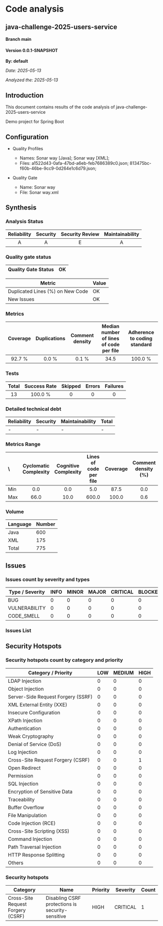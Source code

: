 # Code analysis
## java-challenge-2025-users-service 
#### Branch main
#### Version 0.0.1-SNAPSHOT 

**By: default**

*Date: 2025-05-13*

*Analyzed the: 2025-05-13*

## Introduction
This document contains results of the code analysis of java-challenge-2025-users-service

Demo project for Spring Boot

## Configuration

- Quality Profiles
    - Names: Sonar way [Java]; Sonar way [XML]; 
    - Files: a1522d43-0afa-47bd-a6eb-feb7686389c0.json; 813475bc-f60b-46be-9cc9-0d264e1c6d79.json; 


 - Quality Gate
    - Name: Sonar way
    - File: Sonar way.xml

## Synthesis

### Analysis Status

Reliability | Security | Security Review | Maintainability |
:---:|:---:|:---:|:---:
A | A | E | A |

### Quality gate status

| Quality Gate Status | OK |
|-|-|

Metric|Value
---|---
Duplicated Lines (%) on New Code|OK
New Issues|OK


### Metrics

Coverage | Duplications | Comment density | Median number of lines of code per file | Adherence to coding standard |
:---:|:---:|:---:|:---:|:---:
92.7 % | 0.0 % | 0.1 % | 34.5 | 100.0 %

### Tests

Total | Success Rate | Skipped | Errors | Failures |
:---:|:---:|:---:|:---:|:---:
13 | 100.0 % | 0 | 0 | 0

### Detailed technical debt

Reliability|Security|Maintainability|Total
---|---|---|---
-|-|-|-


### Metrics Range

\ | Cyclomatic Complexity | Cognitive Complexity | Lines of code per file | Coverage | Comment density (%) | Duplication (%)
:---|:---:|:---:|:---:|:---:|:---:|:---:
Min | 0.0 | 0.0 | 5.0 | 87.5 | 0.0 | 0.0
Max | 66.0 | 10.0 | 600.0 | 100.0 | 0.6 | 0.0

### Volume

Language|Number
---|---
Java|600
XML|175
Total|775


## Issues

### Issues count by severity and types

Type / Severity|INFO|MINOR|MAJOR|CRITICAL|BLOCKER
---|---|---|---|---|---
BUG|0|0|0|0|0
VULNERABILITY|0|0|0|0|0
CODE_SMELL|0|0|0|0|0


### Issues List



## Security Hotspots

### Security hotspots count by category and priority

Category / Priority|LOW|MEDIUM|HIGH
---|---|---|---
LDAP Injection|0|0|0
Object Injection|0|0|0
Server-Side Request Forgery (SSRF)|0|0|0
XML External Entity (XXE)|0|0|0
Insecure Configuration|0|0|0
XPath Injection|0|0|0
Authentication|0|0|0
Weak Cryptography|0|0|0
Denial of Service (DoS)|0|0|0
Log Injection|0|0|0
Cross-Site Request Forgery (CSRF)|0|0|1
Open Redirect|0|0|0
Permission|0|0|0
SQL Injection|0|0|0
Encryption of Sensitive Data|0|0|0
Traceability|0|0|0
Buffer Overflow|0|0|0
File Manipulation|0|0|0
Code Injection (RCE)|0|0|0
Cross-Site Scripting (XSS)|0|0|0
Command Injection|0|0|0
Path Traversal Injection|0|0|0
HTTP Response Splitting|0|0|0
Others|0|0|0


### Security hotspots

Category|Name|Priority|Severity|Count
---|---|---|---|---
Cross-Site Request Forgery (CSRF)|Disabling CSRF protections is security-sensitive|HIGH|CRITICAL|1

